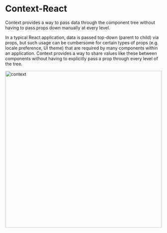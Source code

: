 # Context-React

Context provides a way to pass data through the component tree without having to pass props down manually at every level.

In a typical React application, data is passed top-down (parent to child) via props, but such usage can be cumbersome for certain types of props (e.g. locale preference, UI theme) that are required by many components within an application. Context provides a way to share values like these between components without having to explicitly pass a prop through every level of the tree.

<img margin="100px" width="504" alt="context" src="https://user-images.githubusercontent.com/95706081/176916935-66598118-a7b2-4bc4-90e0-8fe9409c26f3.png">
